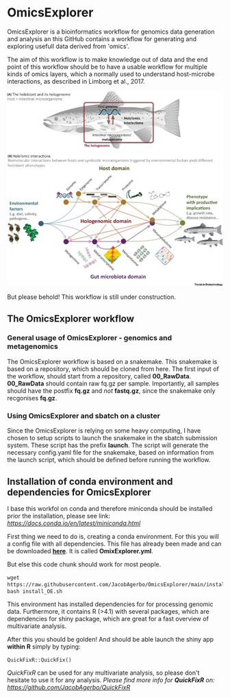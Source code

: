 # OmicsExplorer

OmicsExplorer is a bioinformatics workflow for genomics data generation and analysis an this GitHub contains a workflow for generating and exploring usefull data derived from 'omics'.

The aim of this workflow is to make knowledge out of data and the end point of this workflow should be to have a usable workflow for multiple kinds of omics layers, which a normally used to understand host-microbe interactions, as described in Limborg et al., 2017.

![alt text](misc/Hologenomics.jpg)

But please behold! This workflow is still under construction.

## The OmicsExplorer workflow

### General usage of OmicsExplorer - genomics and metagenomics
The OmicsExplorer workflow is based on a snakemake. This snakemake is based on a repository, which should be cloned from here.
The first input of the workflow, should start from a repository, called **00_RawData**. **00_RawData** should contain raw fq.gz per sample. Importantly, all samples should have the postfix **fq.gz** and _not_ **fastq.gz**, since the snakemake only recgonises **fq.gz**.

### Using OmicsExplorer and sbatch on a cluster
Since the OmicsExplorer is relying on some heavy computing, I have chosen to setup scripts to launch the snakemake in the sbatch submission system. These script has the prefix **launch**. The script will generate the necessary config.yaml file for the snakemake, based on information from the launch script, which should be defined before running the workflow. 

## Installation of conda environment and dependencies for OmicsExplorer

I base this workfol on conda and therefore miniconda should be installed prior the installation, please see link:
*https://docs.conda.io/en/latest/miniconda.html*

First thing we need to do is, creating a conda environment.
For this you will a config file with all dependencies. This file has already been made and can be downloaded [**here**](https://https://github.com/JacobAgerbo/OmicsExplorer/OmicsExplorer.yml). It is called **OmixExplorer.yml**.

But else this code chunk should work for most people.

```{sh, eval == FALSE}
wget https://raw.githubusercontent.com/JacobAgerbo/OmicsExplorer/main/install_OE.sh
bash install_OE.sh
```

This environment has installed dependencies for for processing genomic data. Furthermore, it contains R (>4.1) with several packages, which are dependencies for shiny package, which are great for a fast overview of multivariate analysis.

After this you should be golden! And should be able launch the shiny app **within R** simply by typing:

```
QuickFixR::QuickFix()
```
*QuickFixR* can be used for any multivariate analysis, so please don't hesitate to use it for any analysis.
*Please find more info for **QuickFixR** on: https://github.com/JacobAgerbo/QuickFixR*
